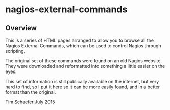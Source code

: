 # nagios-external-commands

## Overview

This is a series of HTML pages arranged to allow you to browse all the Nagios 
External Commands, which can be used to control Nagios through scripting.

The original set of these commands were found on an old Nagios website. They 
were downloaded and reformatted into something a little easier on the eyes.

This set of information is still publically available on the internet, but 
very hard to find, so I put it here so it can be more easily found, and in 
a better format than the original.


Tim Schaefer
July 2015
